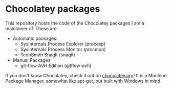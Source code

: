 Chocolatey packages
=============

This repository hosts the code of the Chocolatey packages I am a maintainer of. These are:  

- Automatic packages:
    - Sysinternals Process Explorer (procexp)
    - Sysinternals Process Monitor (procmon)
    - TechSmith SnagIt (snagit)
- Manual Packages
    - git-flow AVH Edition (gitflow-avh)

If you don't know Chocolatey, check it out on [chocolatey.org](http://chocolatey.org)! It is a Machine Package Manager, somewhat like apt-get, but built with Windows in mind.